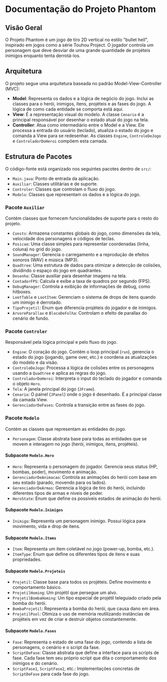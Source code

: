 # Documentação do Projeto Phantom

## Visão Geral

O Projeto Phantom é um jogo de tiro 2D vertical no estilo "bullet hell", inspirado em jogos como a série Touhou Project. O jogador controla um personagem que deve desviar de uma grande quantidade de projéteis inimigos enquanto tenta derrotá-los.

## Arquitetura

O projeto segue uma arquitetura baseada no padrão Model-View-Controller (MVC):

*   **Model**: Representa os dados e a lógica de negócio do jogo. Inclui as classes para o herói, inimigos, itens, projéteis e as fases do jogo. A lógica de como cada entidade se comporta está aqui.
*   **View**: É a representação visual do modelo. A classe `Cenario` é a principal responsável por desenhar o estado atual do jogo na tela.
*   **Controller**: Atua como intermediário entre o Model e a View. Ele processa a entrada do usuário (teclado), atualiza o estado do jogo e comanda a View para se redesenhar. As classes `Engine`, `ControleDeJogo` e `ControladorDoHeroi` compõem esta camada.

## Estrutura de Pacotes

O código-fonte está organizado nos seguintes pacotes dentro de `src/`:

*   `Main.java`: Ponto de entrada da aplicação.
*   `Auxiliar`: Classes utilitárias e de suporte.
*   `Controler`: Classes que controlam o fluxo do jogo.
*   `Modelo`: Classes que representam os dados e a lógica do jogo.

### Pacote `Auxiliar`

Contém classes que fornecem funcionalidades de suporte para o resto do projeto.

*   `Consts`: Armazena constantes globais do jogo, como dimensões da tela, velocidade dos personagens e códigos de teclas.
*   `Posicao`: Uma classe simples para representar coordenadas (linha, coluna) no grid do jogo.
*   `SoundManager`: Gerencia o carregamento e a reprodução de efeitos sonoros (WAV) e música (MP3).
*   `Quadtree`: Uma estrutura de dados para otimizar a detecção de colisões, dividindo o espaço do jogo em quadrantes.
*   `Desenho`: Classe auxiliar para desenhar imagens na tela.
*   `ContadorFPS`: Calcula e exibe a taxa de quadros por segundo (FPS).
*   `DebugManager`: Controla a exibição de informações de debug, como hitboxes.
*   `LootTable` e `LootItem`: Gerenciam o sistema de drops de itens quando um inimigo é derrotado.
*   `TipoProjetil`: Enum que diferencia projéteis do jogador e de inimigos.
*   `ArvoreParallax` e `BlocoDeFolha`: Controlam o efeito de parallax do cenário de fundo.

### Pacote `Controler`

Responsável pela lógica principal e pelo fluxo do jogo.

*   `Engine`: O coração do jogo. Contém o loop principal (`run`), gerencia o estado do jogo (jogando, game over, etc.) e coordena as atualizações do modelo e da visão.
*   `ControleDeJogo`: Processa a lógica de colisões entre os personagens usando a `Quadtree` e aplica as regras do jogo.
*   `ControladorDoHeroi`: Interpreta o input do teclado do jogador e comanda o objeto `Hero`.
*   `Tela`: A janela principal do jogo (`JFrame`).
*   `Cenario`: O painel (`JPanel`) onde o jogo é desenhado. É a principal classe da camada View.
*   `GerenciadorDeFases`: Controla a transição entre as fases do jogo.

### Pacote `Modelo`

Contém as classes que representam as entidades do jogo.

*   `Personagem`: Classe abstrata base para todas as entidades que se movem e interagem no jogo (herói, inimigos, itens, projéteis).

#### Subpacote `Modelo.Hero`

*   `Hero`: Representa o personagem do jogador. Gerencia seus status (HP, bombas, poder), movimento e animação.
*   `GerenciadorDeAnimacao`: Controla as animações do herói com base em seu estado (parado, movendo para os lados).
*   `GerenciadorDeArmas`: Gerencia a lógica de tiro do herói, incluindo diferentes tipos de armas e níveis de poder.
*   `HeroState`: Enum que define os possíveis estados de animação do herói.

#### Subpacote `Modelo.Inimigos`

*   `Inimigo`: Representa um personagem inimigo. Possui lógica para movimento, vida e drop de itens.

#### Subpacote `Modelo.Items`

*   `Item`: Representa um item coletável no jogo (power-up, bomba, etc.).
*   `ItemType`: Enum que define os diferentes tipos de itens e suas propriedades.

#### Subpacote `Modelo.Projeteis`

*   `Projetil`: Classe base para todos os projéteis. Define movimento e comportamento básico.
*   `ProjetilHoming`: Um projétil que persegue um alvo.
*   `ProjetilBombaHoming`: Um tipo especial de projétil teleguiado criado pela bomba do herói.
*   `BombaProjetil`: Representa a bomba do herói, que causa dano em área.
*   `ProjetilPool`: Otimiza o uso de memória reutilizando instâncias de projéteis em vez de criar e destruir objetos constantemente.

#### Subpacote `Modelo.Fases`

*   `Fase`: Representa o estado de uma fase do jogo, contendo a lista de personagens, o cenário e o script da fase.
*   `ScriptDeFase`: Classe abstrata que define a interface para os scripts de fase. Cada fase tem seu próprio script que dita o comportamento dos inimigos e do cenário.
*   `ScriptFase1`, `ScriptFase2`, etc.: Implementações concretas de `ScriptDeFase` para cada fase do jogo.